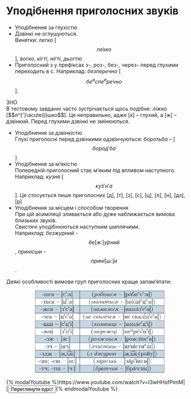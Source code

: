 # Уподібнення приголосних звуків

* Уподiбнення за глухiстю
 * Дзвiнкi не оглушуються.<br>
  <span class="p1">Винятки</span>: *легко* [$$л\acute{е}хко$$], *вогко*, *кiгтi*, *нiгтi*, *дьогтю*
 * Приголосний <span class="p1">з</span> у префiксах <span class="p1">з-</span>, <span class="p1">роз-</span>, <span class="p1">без-</span>, <span class="p1">через-</span> перед глухими переходить в <span class="p1">с</span>. Наприклад: *безперечно* [$$бе^испе^ир\acute{е}чно$$].

<div class="alg-wrap">
<span class="alg">ЗНО</span> 
<div class="alg-text">
В тестовому завданнi часто зустрiчається щось подiбне: <i>лiжко</i> [$$л^{'}\acute{і}шко$$]. Це неправильно, адже [<span class="p1">к</span>] – глухий, а [<span class="p1">ж</span>] – дзвiнкий. Перед глухими дзвiнкi не змiнюються.
</div>
</div> 

* Уподiбнення за дзвiнкiстю<br>
 Глухi приголоснi перед дзвiнкими одзвiнчуються: *боротьба* – [$$бород′б\acute{а}$$]
* Уподiбнення за м’якiстю<br>
Попереднiй приголосний стає м’яким пiд впливом наступного. Наприклад: *кузня* [$$к\acute{у}з′н′а$$]. Це стосується лише приголосних [<span class="p1">д</span>], [<span class="p1">т</span>], [<span class="p1">з</span>], [<span class="p1">с</span>], [<span class="p1">ц</span>], [<span class="p1">л</span>], [<span class="p1">н</span>], [<span class="p1">дз</span>], [<span class="p1">р</span>]
* Уподiбнення за мiсцем i способом творення<br>
При цiй асимiляцiї зливається або дуже наближається вимова близьких звукiв.<br>
Свистячi уподiбнюються наступним шиплячими.<br>
Наприклад: *безжурний* - $$бе[ж:]\acute{у}рний$$, *принісши* - $$прин\acute{і}[ш:]и$$.

Деякi особливостi вимови груп приголосних краще запам’ятати:

<p align="center"><img width="350"class="image" src="../pics/1/pic4.png"/></p>



<div>
{% modalYoutube %}https://www.youtube.com/watch?v=I3wHHsfPimM|
<div class="popup" style="background-image: url('https://cdn.rawgit.com/chudaol/ed-era-book-ukr/master/pics/1/Cherguvannia.png');">
  <div id="youtube-logo">
  </div>
</div>
|<a href="https://study.ed-era.com/courses/EdEra/U101/u101/about"><button class="but">Переглянути курс!</button></a>{% endmodalYoutube %}
</div>
